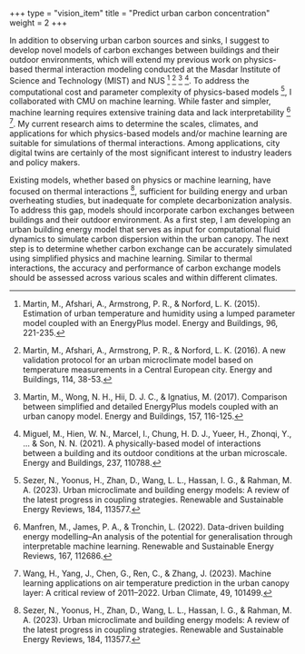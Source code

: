 +++
type = "vision_item"
title = "Predict urban carbon concentration"
weight = 2
+++

In addition to observing urban carbon sources and sinks, I suggest to develop novel models of carbon exchanges between buildings and their outdoor environments, which will extend my previous work on physics-based thermal interaction modeling conducted at the Masdar Institute of Science and Technology (MIST) and NUS [^1] [^2] [^3] [^4]. To address the computational cost and parameter complexity of physics-based models [^5], I collaborated with CMU on machine learning. While faster and simpler, machine learning requires extensive training data and lack interpretability [^6] [^7]. My current research aims to determine the scales, climates, and applications for which physics-based models and/or machine learning are suitable for simulations of thermal interactions. Among applications, city digital twins are certainly of the most significant interest to industry leaders and policy makers.

Existing models, whether based on physics or machine learning, have focused on thermal interactions [^5], sufficient for building energy and urban overheating studies, but inadequate for complete decarbonization analysis. To address this gap, models should incorporate carbon exchanges between buildings and their outdoor environment. As a first step, I am developing an urban building energy model that serves as input for computational fluid dynamics to simulate carbon dispersion within the urban canopy. The next step is to determine whether carbon exchange can be accurately simulated using simplified physics and machine learning. Similar to thermal interactions, the accuracy and performance of carbon exchange models should be assessed across various scales and within different climates.

[^1]: Martin, M., Afshari, A., Armstrong, P. R., & Norford, L. K. (2015). Estimation of urban temperature and humidity using a lumped parameter model coupled with an EnergyPlus model. Energy and Buildings, 96, 221-235.
[^2]: Martin, M., Afshari, A., Armstrong, P. R., & Norford, L. K. (2016). A new validation protocol for an urban microclimate model based on temperature measurements in a Central European city. Energy and Buildings, 114, 38-53.
[^3]: Martin, M., Wong, N. H., Hii, D. J. C., & Ignatius, M. (2017). Comparison between simplified and detailed EnergyPlus models coupled with an urban canopy model. Energy and Buildings, 157, 116-125.
[^4]: Miguel, M., Hien, W. N., Marcel, I., Chung, H. D. J., Yueer, H., Zhonqi, Y., ... & Son, N. N. (2021). A physically-based model of interactions between a building and its outdoor conditions at the urban microscale. Energy and Buildings, 237, 110788.
[^5]: Sezer, N., Yoonus, H., Zhan, D., Wang, L. L., Hassan, I. G., & Rahman, M. A. (2023). Urban microclimate and building energy models: A review of the latest progress in coupling strategies. Renewable and Sustainable Energy Reviews, 184, 113577.
[^6]: Manfren, M., James, P. A., & Tronchin, L. (2022). Data-driven building energy modelling–An analysis of the potential for generalisation through interpretable machine learning. Renewable and Sustainable Energy Reviews, 167, 112686.
[^7]: Wang, H., Yang, J., Chen, G., Ren, C., & Zhang, J. (2023). Machine learning applications on air temperature prediction in the urban canopy layer: A critical review of 2011–2022. Urban Climate, 49, 101499.